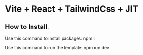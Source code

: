   <h1>Vite + React + TailwindCss + JIT</h1>


## How to Install.
Use this command to install packages:
npm i

Use this command to run the template:
npm run dev
